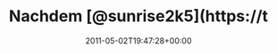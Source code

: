 ---
retweeted: false
source: <a href="http://termtter.org/" rel="nofollow">Termtter</a>
entities:
  hashtags: []
  symbols: []
  user_mentions: []
  urls: []
display_text_range:
- '0'
- '122'
favorite_count: '0'
id_str: '65140366206177281'
truncated: false
retweet_count: '0'
id: '65140366206177281'
created_at: Mon May 02 19:47:28 +0000 2011
favorited: false
full_text: Nachdem [@sunrise2k5](https://twitter.com/sunrise2k5) nun schon mit erhobenen
  Armen von der neuen Doctor Who Staffel gewarnt hat, trau ich bald nich dran...
lang: de
tags:
- pesos:twitter
date: '2011-05-02T19:47:28+00:00'
src: https://twitter.com/bascht/status/65140366206177281
original_url: https://twitter.com/bascht/status/65140366206177281
type: twitter_tweet
text: Nachdem [@sunrise2k5](https://twitter.com/sunrise2k5) nun schon mit erhobenen
  Armen von der neuen Doctor Who Staffel gewarnt hat, trau ich bald nich dran...
title: Nachdem [@sunrise2k5](https://t

---